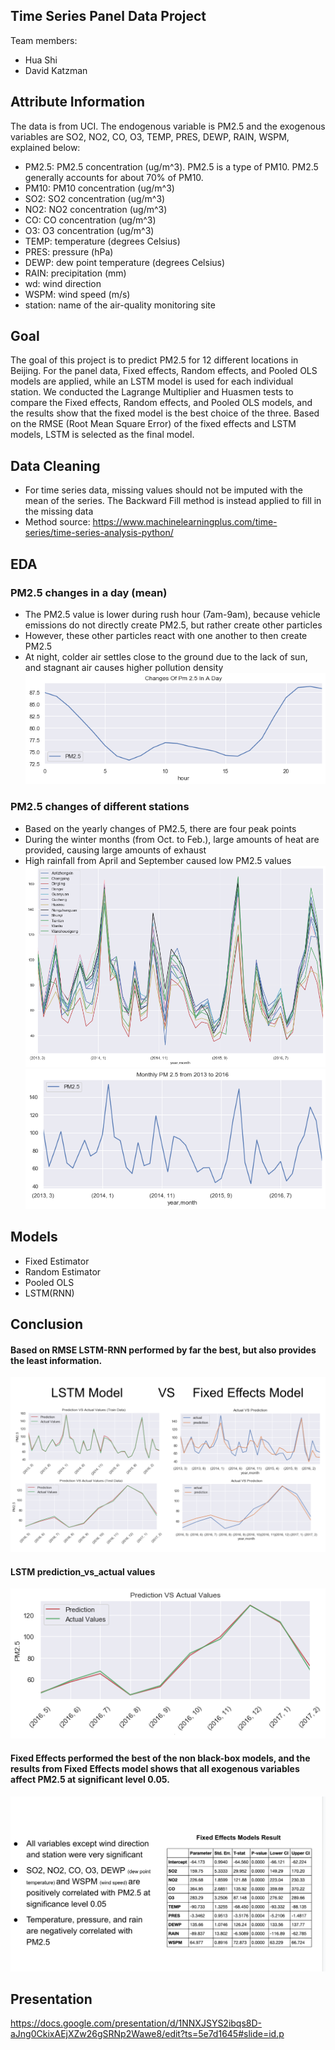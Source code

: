 ## Time Series Panel Data Project
Team members: 
- Hua Shi
- David Katzman 

## Attribute Information
The data is from UCI. The endogenous variable is PM2.5 and the exogenous variables are SO2, NO2, CO, O3, TEMP, PRES, DEWP, RAIN, WSPM, explained below:

- PM2.5: PM2.5 concentration (ug/m^3). PM2.5 is a type of PM10. PM2.5 generally accounts for about 70% of PM10.
- PM10: PM10 concentration (ug/m^3)
- SO2: SO2 concentration (ug/m^3)
- NO2: NO2 concentration (ug/m^3)
- CO: CO concentration (ug/m^3)
- O3: O3 concentration (ug/m^3)
- TEMP: temperature (degrees Celsius)
- PRES: pressure (hPa)
- DEWP: dew point temperature (degrees Celsius)
- RAIN: precipitation (mm)
- wd: wind direction
- WSPM: wind speed (m/s)
- station: name of the air-quality monitoring site

## Goal
The goal of this project is to predict PM2.5 for 12 different locations in Beijing. For the panel data, Fixed effects, Random effects, and Pooled OLS models are applied, while an LSTM model is used for each individual station. We conducted the Lagrange Multiplier and Huasmen tests to compare the Fixed effects, Random effects, and Pooled OLS models, and the results show that the fixed model is the best choice of the three. Based on the RMSE (Root Mean Square Error) of the fixed effects and LSTM models, LSTM is selected as the final model.


## Data Cleaning
- For time series data, missing values should not be imputed with the mean of the series. The Backward Fill method is instead applied to fill in the missing data
- Method source: https://www.machinelearningplus.com/time-series/time-series-analysis-python/

## EDA

### PM2.5 changes in a day (mean)
- The PM2.5 value is lower during rush hour (7am-9am), because vehicle emissions do not directly create PM2.5, but rather create other particles
- However, these other particles react with one another to then create PM2.5
- At night, colder air settles close to the ground due to the lack of sun, and stagnant air causes higher pollution density
![PM2.5_hoursly-changes.png](PM2.5_hoursly-changes.png)

### PM2.5 changes of different stations
- Based on the yearly changes of PM2.5, there are four peak points
- During the winter months (from Oct. to Feb.), large amounts of heat are provided, causing large amounts of exhaust 
- High rainfall from April and September caused low PM2.5 values
![pm2.5_of_different_stations.png](pm2.5_of_different_stations.png)
![PM2.5_monthly_changes.png](PM2.5_monthly_changes.png)

## Models
- Fixed Estimator 
- Random Estimator
- Pooled OLS
- LSTM(RNN)

## Conclusion

####  Based on RMSE  LSTM-RNN performed by far the best, but also provides the least information.
![LSTM_vs_Fixed_Effects.png](LSTM_vs_Fixed_Effects.png)

#### LSTM prediction_vs_actual values
![prediction_vs_actual.png](prediction_vs_actual.png)

#### Fixed Effects performed the best of the non black-box models, and the results from Fixed Effects model shows that all exogenous variables affect PM2.5 at significant level 0.05.
![fixed_effects_models_result.png](fixed_effects_models_result.png)

 ## Presentation
 https://docs.google.com/presentation/d/1NNXJSYS2ibqs8D-aJng0CkixAEjXZw26gSRNp2Wawe8/edit?ts=5e7d1645#slide=id.p
 
